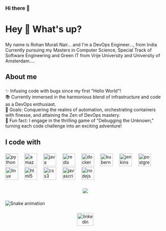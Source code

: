 ### Hi there 👋

<!--
**r0han0908/r0han0908** is a ✨ _special_ ✨ repository because its `README.md` (this file) appears on your GitHub profile.

###

###
-->


<h1 align="left">Hey 👋 What's up?</h1>

###

<p align="left">My name is Rohan Murali Nair... and I'm a DevOps Engineer..., from India Currently pursuing my Masters in Computer Science, Special Track of Software Engineering and Green IT from Vrije University and University of Amsterdam....</p>

###

<h2 align="left">About me</h2>

###

<p align="left">✨ Infusing code with bugs since my first "Hello World"!<br>📚 Currently immersed in the harmonious blend of infrastructure and code as a DevOps enthusiast.<br>🎯 Goals: Conquering the realms of automation, orchestrating containers with finesse, and attaining the Zen of DevOps mastery.<br>🎲 Fun fact: I engage in the thrilling game of "Debugging the Unknown," turning each code challenge into an exciting adventure!</p>

###

<h2 align="left">I code with</h2>

###

<div align="left">
  <img src="https://cdn.jsdelivr.net/gh/devicons/devicon/icons/python/python-original.svg" height="40" alt="python logo"  />
  <img width="12" />
  <img src="https://cdn.jsdelivr.net/gh/devicons/devicon/icons/amazonwebservices/amazonwebservices-original.svg" height="40" alt="amazonwebservices logo"  />
  <img width="12" />
  <img src="https://cdn.jsdelivr.net/gh/devicons/devicon/icons/java/java-original.svg" height="40" alt="java logo"  />
  <img width="12" />
  <img src="https://cdn.jsdelivr.net/gh/devicons/devicon/icons/redis/redis-original.svg" height="40" alt="redis logo"  />
  <img width="12" />
  <img src="https://cdn.jsdelivr.net/gh/devicons/devicon/icons/docker/docker-original.svg" height="40" alt="docker logo"  />
  <img width="12" />
  <img src="https://cdn.jsdelivr.net/gh/devicons/devicon/icons/kubernetes/kubernetes-plain.svg" height="40" alt="kubernetes logo"  />
  <img width="12" />
  <img src="https://cdn.jsdelivr.net/gh/devicons/devicon/icons/jenkins/jenkins-line.svg" height="40" alt="jenkins logo"  />
  <img width="12" />
  <img src="https://cdn.jsdelivr.net/gh/devicons/devicon/icons/postgresql/postgresql-original.svg" height="40" alt="postgresql logo"  />
  <img width="12" />
  <img src="https://cdn.jsdelivr.net/gh/devicons/devicon/icons/linux/linux-original.svg" height="40" alt="linux logo"  />
  <img width="12" />
  <img src="https://cdn.jsdelivr.net/gh/devicons/devicon/icons/html5/html5-original.svg" height="40" alt="html5 logo"  />
  <img width="12" />
  <img src="https://cdn.jsdelivr.net/gh/devicons/devicon/icons/css3/css3-original.svg" height="40" alt="css3 logo"  />
  <img width="12" />
  <img src="https://cdn.jsdelivr.net/gh/devicons/devicon/icons/javascript/javascript-original.svg" height="40" alt="javascript logo"  />
  <img width="12" />
  <img src="https://cdn.jsdelivr.net/gh/devicons/devicon/icons/nodejs/nodejs-original.svg" height="40" alt="nodejs logo"  />
</div>

###

<div align="center">
  <img src="https://profile-counter.glitch.me/r0han0908/count.svg?"  />
</div>

###

<img src="https://raw.githubusercontent.com/r0han0908/r0han0908/output/snake.svg" alt="Snake animation" />

###

<div align="center">
  <a href="www.linkedin.com/in/rohanmuralinair" target="_blank">
    <img src="https://raw.githubusercontent.com/maurodesouza/profile-readme-generator/master/src/assets/icons/social/linkedin/default.svg" width="52" height="40" alt="linkedin logo"  />
  </a>
</div>

###
